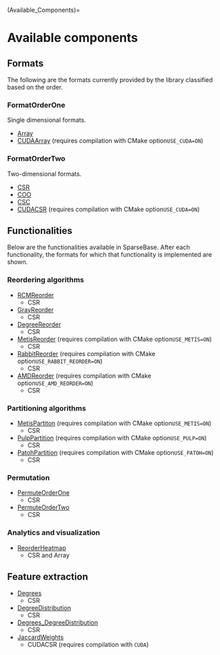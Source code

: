 (Available_Components)=
#  Available components
## Formats
The following are the formats currently provided by the library classified based on the order.
### FormatOrderOne
Single dimensional formats.
- [Array](exhale_class_classsparsebase_1_1format_1_1_array)
- [CUDAArray](exhale_class_classsparsebase_1_1format_1_1_c_u_d_a_array) (requires compilation with CMake option`USE_CUDA=ON`)
### FormatOrderTwo
Two-dimensional formats.
- [CSR](exhale_class_classsparsebase_1_1format_1_1_c_s_r)
- [COO](exhale_class_classsparsebase_1_1format_1_1_c_o_o)
- [CSC](exhale_class_classsparsebase_1_1format_1_1_c_s_c)
- [CUDACSR](exhale_class_classsparsebase_1_1format_1_1_c_u_d_a_c_s_r) (requires compilation with CMake option`USE_CUDA=ON`)
## Functionalities
Below are the functionalities available in SparseBase. After each functionality, the formats for which that functionality is implemented are shown.
### Reordering algorithms
- [RCMReorder](exhale_class_classsparsebase_1_1reorder_1_1_r_c_m_reorder)
  - CSR
- [GrayReorder](exhale_class_classsparsebase_1_1reorder_1_1_gray_reorder)
  - CSR
- [DegreeReorder](exhale_class_classsparsebase_1_1reorder_1_1_degree_reorder)
  - CSR
- [MetisReorder](exhale_class_classsparsebase_1_1reorder_1_1_metis_reorder) (requires compilation with CMake option`USE_METIS=ON`)
  - CSR
- [RabbitReorder](exhale_class_classsparsebase_1_1reorder_1_1_rabbit_reorder) (requires compilation with CMake option`USE_RABBIT_REORDER=ON`)
  - CSR
- [AMDReorder](exhale_class_classsparsebase_1_1reorder_1_1_a_m_d_reorder) (requires compilation with CMake option`USE_AMD_REORDER=ON`)
  - CSR
### Partitioning algorithms
- [MetisPartiton](exhale_class_classsparsebase_1_1partition_1_1_metis_partition) (requires compilation with CMake option`USE_METIS=ON`)
  - CSR
- [PulpPartition](exhale_class_classsparsebase_1_1partition_1_1_pulp_partition) (requires compilation with CMake option`USE_PULP=ON`)
  - CSR
- [PatohPartition](exhale_class_classsparsebase_1_1partition_1_1_patoh_partition) (requires compilation with CMake option`USE_PATOH=ON`)
  - CSR
### Permutation
- [PermuteOrderOne](exhale_class_classsparsebase_1_1permute_1_1_permute_order_one)
  - CSR
- [PermuteOrderTwo](exhale_class_classsparsebase_1_1permute_1_1_permute_order_two)
  - CSR
### Analytics and visualization
- [ReorderHeatmap](exhale_class_classsparsebase_1_1reorder_1_1_reorder_heatmap)
  - CSR and Array
## Feature extraction
- [Degrees](exhale_class_classsparsebase_1_1feature_1_1_degrees)
  - CSR
- [DegreeDistribution](exhale_class_classsparsebase_1_1feature_1_1_degree_distribution)
  - CSR
- [Degrees_DegreeDistribution](exhale_class_classsparsebase_1_1feature_1_1_degrees___degree_distribution)
  - CSR
- [JaccardWeights](exhale_class_classsparsebase_1_1feature_1_1_jaccard_weights)
  - CUDACSR (requires compilation with `CUDA`)

